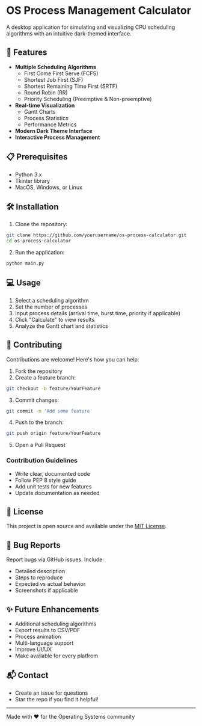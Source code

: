 # OS Process Management Calculator

A desktop application for simulating and visualizing CPU scheduling algorithms with an intuitive dark-themed interface.

## 🚀 Features

- **Multiple Scheduling Algorithms**
  - First Come First Serve (FCFS)
  - Shortest Job First (SJF)
  - Shortest Remaining Time First (SRTF)
  - Round Robin (RR)
  - Priority Scheduling (Preemptive & Non-preemptive)
- **Real-time Visualization**
  - Gantt Charts
  - Process Statistics
  - Performance Metrics
- **Modern Dark Theme Interface**
- **Interactive Process Management**

## 📋 Prerequisites

- Python 3.x
- Tkinter library
- MacOS, Windows, or Linux

## 🛠️ Installation

1. Clone the repository:
```bash
git clone https://github.com/yourusername/os-process-calculator.git
cd os-process-calculator
```

2. Run the application:
```bash
python main.py
```

## 💻 Usage

1. Select a scheduling algorithm
2. Set the number of processes
3. Input process details (arrival time, burst time, priority if applicable)
4. Click "Calculate" to view results
5. Analyze the Gantt chart and statistics

## 🤝 Contributing

Contributions are welcome! Here's how you can help:

1. Fork the repository
2. Create a feature branch:
```bash
git checkout -b feature/YourFeature
```

3. Commit changes:
```bash
git commit -m 'Add some feature'
```

4. Push to the branch:
```bash
git push origin feature/YourFeature
```

5. Open a Pull Request

### Contribution Guidelines

- Write clear, documented code
- Follow PEP 8 style guide
- Add unit tests for new features
- Update documentation as needed

## 📝 License

This project is open source and available under the [MIT License](LICENSE).

## 🐛 Bug Reports

Report bugs via GitHub issues. Include:
- Detailed description
- Steps to reproduce
- Expected vs actual behavior
- Screenshots if applicable

## ✨ Future Enhancements

- Additional scheduling algorithms
- Export results to CSV/PDF
- Process animation
- Multi-language support
- Improve UI/UX
- Make available for every platfrom

## 📬 Contact

- Create an issue for questions
- Star the repo if you find it helpful!

---
Made with ❤️ for the Operating Systems community
